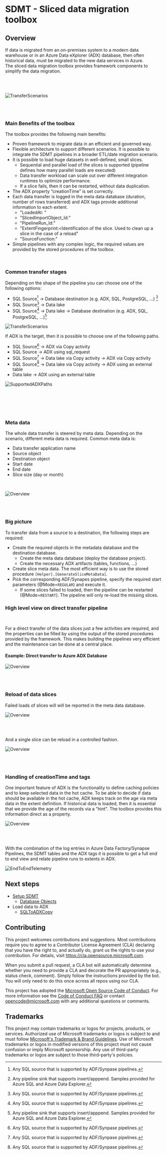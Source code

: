 # SDMT - Sliced data migration toolbox

## Overview

If data is migrated from an on-premises system to a modern data warehouse or in an Azure Data eXplorer (ADX) database, then often historical data, must be migrated to the new data services in Azure. </br>
The sliced data migration toolbox provides framework components to simplify the data migration.

</br>
</br>

![TransferScenarios](doc/assets/SDMT_Iceberg.png "Iceberg")


</br>
</br>

### Main Benefits of the toolbox

The toolbox provides the following main benefits:
* Proven framework to migrate data in an efficient and governed way.
* Flexible architecture to support different scenarios. It is possible to integrate the SDMT pipelines in a broader ETL/date migration scenario.
* It is possible to load huge datasets in well-defined, small slices.
  * Sequential and parallel load of the slices is supported (pipeline defines how many parallel loads are executed)
  * Data transfer workload can scale out over different integration runtimes to optimize performance.
  * If a slice fails, then it can be restarted, without data duplication.
* 	The ADX property “creationTime” is set correctly. 
* 	Each data transfer is logged in the meta data database (duration, number of rows transferred) and ADX tags provide additional information to each extent.
    * "LoadedAt: <UTCDateTime of the start of the data transfer of this slice>"
    * "SlicedImportObject_Id:<Primary key value of the slice in the SDMT meta data database>"
    * "PipelineRun_Id:<Run id of the pipeline used for the tranfer>"
    * "ExtentFingerprint:<Identification of the slice. Used to clean up a slice in the case of a reload"
    *	"SourceFunction:<ADX function used to get data>"
* 	Simple pipelines with any complex logic, the required values are provided by the stored procedures of the toolbox.


</br>

### Common transfer stages

Depending on the shape of the pipeline you can choose one of the following options:
 * SQL Source[^1] -> Database destination (e.g. ADX, SQL, PostgreSQL, ...) [^2] 
 * SQL Source[^1] -> Data lake  
 * SQL Source[^1] -> Data lake -> Database destination (e.g. ADX, SQL, PostgreSQL, ...)[^2] 
 
![TransferScenarios](doc/assets/SDMT_TransferScenarios.png "Supported transfer scenarios")

If ADX is the target, then it is possible to choose one of the following paths.
* SQL Source[^1] -> ADX via Copy activity
* SQL Source     -> ADX using sql_request
* SQL Source[^1] -> Data lake via Copy activity -> ADX via Copy activity
* SQL Source[^1] -> Data lake via Copy activity -> ADX using an external table
* Data lake      -> ADX using an external table
  
![SupportedADXPaths](doc/assets/SDMT_ADX_IngestPaths.png "SupportedADXPaths")

</br>
</br>


[^1]: Any SQL source that is supported by ADF/Synpase pipelines. 
[^2]: Any pipeline sink that supports insert/apppend. Samples provided for Azure SQL and Azure Data Explorer.

</br>
</br>

### Meta data

The whole data transfer is steered by meta data. Depending on the scenario, different meta data is required. Common meta data is:
 * Data transfer application name
 * Source object
 * Destination object
 * Start date 
 * End date
 * Slice size (day or month)

</br>

![Overview](doc/assets/SDMT_Overview.png "Overview")

</br>
</br>

### Big picture

To transfer data from a source to a destination, the following steps are required:
 * Create the required objects in the metadata database and the destination database.
   * Create the meta data database (deploy the database project). 
   * Create the necessary ADX artifacts (tables, functions, ...)
 * Create slice meta data. The most efficient way is to use the stored procedure `[Helper].[GenerateSliceMetaData]`. 
 * Pick the corresponding ADF/Synapes pipeline, specify the required start parameters (@Mode=`REGULAR`) and execute it.
   * If some slices failed to loaded, then the pipeline can be restarted (@Mode=`RESTART`). The pipeline will only re-load the missing slices.


### High level view on direct transfer pipeline

</br>

For a direct transfer of the data slices just a few activities are required, and the properties can be filled by using the output of the stored procedures provided by the framework. This makes building the pipelines very efficient and the maintenance can be done at a central place.

#### Example: Direct transfer to Azure ADX Database


![Overview](doc/assets/SDMT_DirectTransferToADX.png "DirectTransferToADX")

</br>
</br>


### Reload of data slices

Failed loads of slices will will be reported in the meta data database.

![Overview](doc/assets/SDMT_LoadFailed.png "Failed load")


</br>
</br>

And a single slice can be reload in a controlled fashion.

![Overview](doc/assets/SDMT_LoadSliceReload.png "Failed slice reload")


</br>
</br>

### Handling of creationTime and tags

One important feature of ADX is the functionality to define caching policies and to keep selected data in the hot cache. To be able to decide if data should be available in the hot cache, ADX keeps track on the age via meta data in the extent definition. If historical data is loaded, then it is essential that we provide the age of the records via a "hint". The toolbox provides this information direct as a property. 

![Overview](doc/assets/SDMT_LoadADX.png "Additional meta data")


</br>
</br>

With the combination of the log entries in Azure Data Factory/Synapse Pipelines, the SDMT tables and the ADX tags it is possible to get a full end to end view and relate pipeline runs to extents in ADX.


![EndToEndTelemetry](doc/assets/SDMT_EndToEndTelemetry.png "End to end Telemety")


## Next steps

 * [Setup SDMT](./doc/01SetupSMDT.md)
   * [Database Objects](./doc/10DatabaseObjects.md)
 * Load data to ADX 
   * [SQLToADXCopy](./doc/ToADX/10SQLToADXCopy.md)


## Contributing

This project welcomes contributions and suggestions.  Most contributions require you to agree to a
Contributor License Agreement (CLA) declaring that you have the right to, and actually do, grant us
the rights to use your contribution. For details, visit https://cla.opensource.microsoft.com.

When you submit a pull request, a CLA bot will automatically determine whether you need to provide
a CLA and decorate the PR appropriately (e.g., status check, comment). Simply follow the instructions
provided by the bot. You will only need to do this once across all repos using our CLA.

This project has adopted the [Microsoft Open Source Code of Conduct](https://opensource.microsoft.com/codeofconduct/).
For more information see the [Code of Conduct FAQ](https://opensource.microsoft.com/codeofconduct/faq/) or
contact [opencode@microsoft.com](mailto:opencode@microsoft.com) with any additional questions or comments.

## Trademarks

This project may contain trademarks or logos for projects, products, or services. Authorized use of Microsoft 
trademarks or logos is subject to and must follow 
[Microsoft's Trademark & Brand Guidelines](https://www.microsoft.com/en-us/legal/intellectualproperty/trademarks/usage/general).
Use of Microsoft trademarks or logos in modified versions of this project must not cause confusion or imply Microsoft sponsorship.
Any use of third-party trademarks or logos are subject to those third-party's policies.
